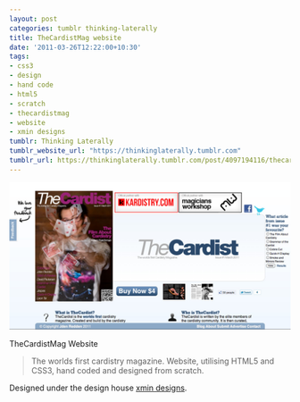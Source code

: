 ```yaml
---
layout: post
categories: tumblr thinking-laterally
title: TheCardistMag website
date: '2011-03-26T12:22:00+10:30'
tags:
- css3
- design
- hand code
- html5
- scratch
- thecardistmag
- website
- xmin designs
tumblr: Thinking Laterally
tumblr_website_url: "https://thinkinglaterally.tumblr.com"
tumblr_url: https://thinkinglaterally.tumblr.com/post/4097194116/thecardistmag-website-the-worlds-first-cardistry
---
```

 ![](/content/images/tumblr/thinking-laterally/tumblr_lin6k9Rk5q1qh9he3o1_1280.png)  

TheCardistMag Website

> The worlds first cardistry magazine. Website, utilising HTML5 and CSS3, hand coded and designed from scratch.

Designed under the design house [xmin designs](http://xmindesigns.com).


